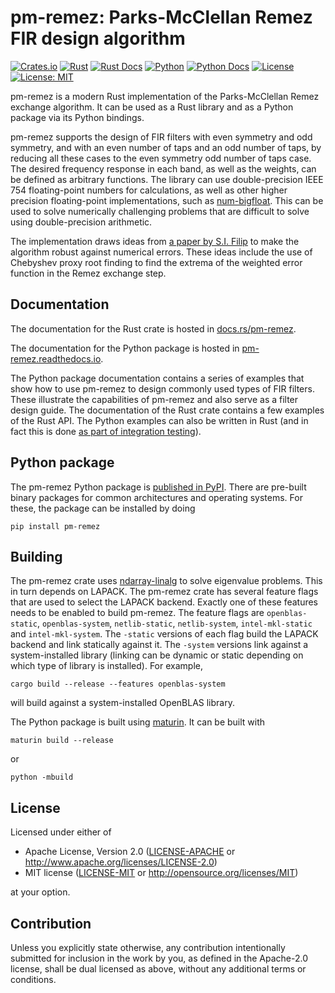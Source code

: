 # pm-remez: Parks-McClellan Remez FIR design algorithm

[![Crates.io][crates-badge]][crates-url]
[![Rust](https://github.com/maia-sdr/pm-remez/actions/workflows/rust.yml/badge.svg)](https://github.com/maia-sdr/pm-remez/actions/workflows/rust.yml)
[![Rust Docs][docs-badge]][docs-url]
[![Python](https://github.com/maia-sdr/pm-remez/actions/workflows/maturin.yml/badge.svg)](https://github.com/maia-sdr/pm-remez/actions/workflows/maturin.yml)
[![Python Docs](https://readthedocs.org/projects/pm-remez/badge/?version=latest)](https://pm-remez.readthedocs.io/en/latest/?badge=latest)
[![License](https://img.shields.io/badge/License-Apache_2.0-blue.svg)](https://opensource.org/licenses/Apache-2.0)
[![License: MIT](https://img.shields.io/badge/License-MIT-yellow.svg)](https://opensource.org/licenses/MIT)

[crates-badge]: https://buildstats.info/crate/pm-remez
[crates-url]: https://crates.io/crates/pm-remez
[docs-badge]: https://docs.rs/pm-remez/badge.svg
[docs-url]: https://docs.rs/pm-remez

pm-remez is a modern Rust implementation of the Parks-McClellan Remez exchange
algorithm. It can be used as a Rust library and as a Python package via its
Python bindings.

pm-remez supports the design of FIR filters with even symmetry and odd symmetry,
and with an even number of taps and an odd number of taps, by reducing all these
cases to the even symmetry odd number of taps case. The desired frequency
response in each band, as well as the weights, can be defined as arbitrary
functions. The library can use double-precision IEEE 754 floating-point numbers
for calculations, as well as other higher precision floating-point
implementations, such as
[num-bigfloat](https://docs.rs/num-bigfloat/latest/num_bigfloat/). This can be
used to solve numerically challenging problems that are difficult to solve using
double-precision arithmetic.

The implementation draws ideas from
[a paper by S.I. Filip](https://dl.acm.org/doi/10.1145/2904902)
to make the algorithm robust against numerical errors. These ideas include the
use of Chebyshev proxy root finding to find the extrema of the weighted error
function in the Remez exchange step.

## Documentation

The documentation for the Rust crate is hosted in
[docs.rs/pm-remez](https://docs.rs/pm-remez).

The documentation for the Python package is hosted in
[pm-remez.readthedocs.io](https://pm-remez.readthedocs.io/).

The Python package documentation contains a series of examples that show how to
use pm-remez to design commonly used types of FIR filters. These illustrate the
capabilities of pm-remez and also serve as a filter design guide. The
documentation of the Rust crate contains a few examples of the Rust API. The
Python examples can also be written in Rust (and in fact this is done
[as part of integration testing](tests/filter_designs.rs)).

## Python package

The pm-remez Python package is [published in
PyPI](https://pypi.org/project/pm-remez/). There are pre-built binary packages
for common architectures and operating systems. For these, the package can be
installed by doing

```
pip install pm-remez
```

## Building

The pm-remez crate uses [ndarray-linalg](https://docs.rs/ndarray-linalg/) to
solve eigenvalue problems. This in turn depends on LAPACK. The pm-remez crate
has several feature flags that are used to select the LAPACK backend. Exactly
one of these features needs to be enabled to build pm-remez. The feature flags
are `openblas-static`, `openblas-system`, `netlib-static`, `netlib-system`,
`intel-mkl-static` and `intel-mkl-system`. The `-static` versions of each flag
build the LAPACK backend and link statically against it. The `-system` versions
link against a system-installed library (linking can be dynamic or static
depending on which type of library is installed). For example,
```
cargo build --release --features openblas-system
```
will build against a system-installed OpenBLAS library.

The Python package is built using [maturin](https://docs.rs/ndarray-linalg/).
It can be built with
```
maturin build --release
```
or
```
python -mbuild
```

## License

Licensed under either of

 * Apache License, Version 2.0
   ([LICENSE-APACHE](LICENSE-APACHE) or http://www.apache.org/licenses/LICENSE-2.0)
 * MIT license
   ([LICENSE-MIT](LICENSE-MIT) or http://opensource.org/licenses/MIT)

at your option.

## Contribution

Unless you explicitly state otherwise, any contribution intentionally submitted
for inclusion in the work by you, as defined in the Apache-2.0 license, shall be
dual licensed as above, without any additional terms or conditions.

